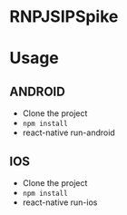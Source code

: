 # RNPJSIPSpike

# Usage 
## ANDROID
* Clone the project
* `npm install`
* react-native run-android
## IOS
* Clone the project
* `npm install`
* react-native run-ios